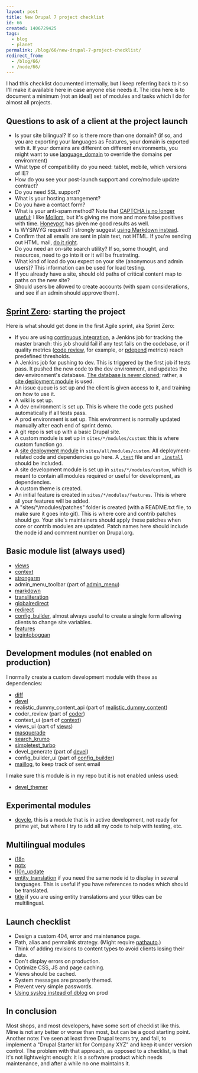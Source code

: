 ```yaml
---
layout: post
title: New Drupal 7 project checklist
id: 66
created: 1406729425
tags:
  - blog
  - planet
permalink: /blog/66/new-drupal-7-project-checklist/
redirect_from:
  - /blog/66/
  - /node/66/
---
```

I had this checklist documented internally, but I keep referring back to it so I'll make it available here in case anyone else needs it. The idea here is to document a minimum (not an ideal) set of modules and tasks which I do for almost all projects.

Questions to ask of a client at the project launch
--------------------------------------------------

 * Is your site bilingual? If so is there more than one domain? (if so, and you are exporting your languages as Features, your domain is exported with it. If your domains are different on different environments, you might want to use [language_domain](https://www.drupal.org/project/language_domains) to override the domains per environment)
 * What type of compatibility do you need: tablet, mobile, which versions of IE?
 * How do you see your post-launch support and core/module update contract?
 * Do you need SSL support?
 * What is your hosting arrangement?
 * Do you have a contact form?
 * What is your anti-spam method? Note that [CAPTCHA is no longer useful](http://www.popsci.com/article/technology/rip-captcha?src=SOC&dom=fb); I like [Mollom](https://mollom.com), but it's giving me more and more false positives with time. [Honeypot](https://www.drupal.org/project/honeypot) has given me good results as well.
 * Is WYSIWYG required? I strongly suggest [using Markdown instead](http://readwrite.com/2012/04/17/why-you-need-to-learn-markdown).
 * Confirm that all emails are sent in plain text, not HTML. If you're sending out HTML mail, [do it right](http://www.aweber.com/blog/email-marketing/plain-text-vs-html-email-2014.htm).
 * Do you need an on-site search utility? If so, some thought, and resources, need to go into it or it will be frustrating.
 * What kind of load do you expect on your site (anonymous and admin users)? This information can be used for load testing.
 * If you already have a site, should old paths of critical content map to paths on the new site?
 * Should users be allowed to create accounts (with spam considerations, and see if an admin should approve them).

[Sprint Zero](http://www.scrumalliance.org/community/articles/2013/september/what-is-sprint-zero): starting the project
---------------------------------

Here is what should get done in the first Agile sprint, aka Sprint Zero:

 * If you are using [continuous integration](http://blog.dcycle.com/blog/46/continuous-deployment-drupal-style), a Jenkins job for tracking the master branch: this job should fail if any test fails on the codebase, or if quality metrics ([code review](https://www.drupal.org/project/coder), for example, or [pdepend](http://pdepend.org) metrics) reach predefined thresholds.
 * A Jenkins job for pushing to dev. This is triggered by the first job if tests pass. It pushed the new code to the dev environment, and updates the dev environment's database. [The database is never cloned](http://blog.dcycle.com/blog/48/do-not-clone-database); rather, a [site deployment module](http://blog.dcycle.com/blog/44/what-site-deployment-module) is used.
 * An issue queue is set up and the client is given access to it, and training on how to use it.
 * A wiki is set up.
 * A dev environment is set up. This is where the code gets pushed automatically if all tests pass.
 * A prod environment is set up. This environment is normally updated manually after each end of sprint demo.
 * A git repo is set up with a basic Drupal site.
 * A custom module is set up in `sites/*/modules/custom`: this is where custom function go.
 * A [site deployment module](http://blog.dcycle.com/blog/44/what-site-deployment-module) in `sites/all/modules/custom`. All deployment-related code and dependencies go here. A [`.test`](http://blog.dcycle.com/blog/30/basic-test) file and an [`.install`](http://blog.dcycle.com/blog/65/basic-install-file-deployment-module) should be included.
 * A site development module is set up in `sites/*/modules/custom`, which is meant to contain all modules required or useful for development, as dependencies.
 * A custom theme is created.
 * An initial feature is created in `sites/*/modules/features`. This is where all your features will be added.
 * A "sites/*/modules/patches" folder is created (with a README.txt file, to make sure it goes into git). This is where core and contrib patches should go. Your site's maintainers should apply these patches when core or contrib modules are updated. Patch names here should include the node id and comment number on Drupal.org.

Basic module list (always used)
-------------------------------

 * [views](https://drupal.org/project/views)
 * [context](https://drupal.org/project/context)
 * [strongarm](https://drupal.org/project/strongarm)
 * admin_menu_toolbar (part of [admin_menu](https://drupal.org/project/admin_menu))
 * [markdown](https://drupal.org/project/markdown)
 * [transliteration](https://drupal.org/project/transliteration)
 * [globalredirect](https://drupal.org/project/globalredirect)
 * [redirect](https://drupal.org/project/redirect)
 * [config_builder](https://drupal.org/project/config_builder), almost always useful to create a single form allowing clients to change site variables.
 * [features](https://drupal.org/project/features)
 * [logintoboggan](https://drupal.org/project/logintoboggan)

Development modules (not enabled on production)
-----------------------------------------------

I normally create a custom development module with these as dependencies:

 * [diff](https://drupal.org/project/diff)
 * [devel](https://drupal.org/project/devel)
 * realistic_dummy_content_api (part of [realistic_dummy_content](https://drupal.org/project/realistic_dummy_content))
 * coder_review (part of [coder](https://drupal.org/project/coder))
 * context_ui (part of [context](https://drupal.org/project/context))
 * views_ui (part of [views](https://drupal.org/project/views))
 * [masquerade](https://drupal.org/project/masquerade)
 * [search_krumo](https://drupal.org/project/search_krumo)
 * [simpletest_turbo](https://drupal.org/project/simpletest_turbo)
 * devel_generate (part of [devel](https://drupal.org/project/devel))
 * config_builder_ui (part of [config_builder](https://drupal.org/project/config_builder))
 * [maillog](https://drupal.org/project/maillog), to keep track of sent email

I make sure this module is in my repo but it is not enabled unless used:

 * [devel_themer](https://drupal.org/project/devel_themer)

Experimental modules
--------------------------

 * [dcycle](https://www.drupal.org/project/dcycle), this is a module that is in active development, not ready for prime yet, but where I try to add all my code to help with testing, etc.

Multilingual modules
--------------------

 * [i18n](https://drupal.org/project/i18n)
 * [potx](https://drupal.org/project/potx)
 * [l10n_update](https://drupal.org/project/l10n_update)
 * [entity_translation](https://www.drupal.org/project/entity_translation) if you need the same node id to display in several languages. This is useful if you have references to nodes which should be translated.
 * [title](https://www.drupal.org/project/title) if you are using entity translations and your titles can be multilingual.

Launch checklist
----------------

 * Design a custom 404, error and maintenance page.
 * Path, alias and permalink strategy. (Might require [pathauto](https://drupal.org/project/pathauto).)
 * Think of adding revisions to content types to avoid clients losing their data.
 * Don't display errors on production.
 * Optimize CSS, JS and page caching.
 * Views should be cached.
 * System messages are properly themed.
 * Prevent very simple passwords.
 * [Using syslog instead of dblog](http://linuxdev.dk/blog/sending-drupal-log-enteries-syslog) on prod

In conclusion
-------------

Most shops, and most developers, have some sort of checklist like this. Mine is not any better or worse than most, but can be a good starting point. Another note: I've seen at least three Drupal teams try, and fail, to implement a "Drupal Starter kit for Company XYZ" and keep it under version control. The problem with that approach, as opposed to a checklist, is that it's not lightweight enough: it is a software product which needs maintenance, and after a while no one maintains it.

